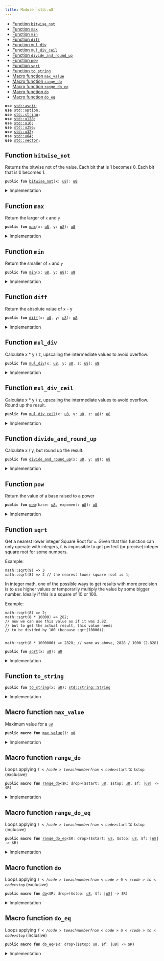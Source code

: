 ```yaml
---
title: Module `std::u8`
---
```




-  [Function `bitwise_not`](#std_u8_bitwise_not)
-  [Function `max`](#std_u8_max)
-  [Function `min`](#std_u8_min)
-  [Function `diff`](#std_u8_diff)
-  [Function `mul_div`](#std_u8_mul_div)
-  [Function `mul_div_ceil`](#std_u8_mul_div_ceil)
-  [Function `divide_and_round_up`](#std_u8_divide_and_round_up)
-  [Function `pow`](#std_u8_pow)
-  [Function `sqrt`](#std_u8_sqrt)
-  [Function `to_string`](#std_u8_to_string)
-  [Macro function `max_value`](#std_u8_max_value)
-  [Macro function `range_do`](#std_u8_range_do)
-  [Macro function `range_do_eq`](#std_u8_range_do_eq)
-  [Macro function `do`](#std_u8_do)
-  [Macro function `do_eq`](#std_u8_do_eq)


<pre><code><b>use</b> <a href="../std/ascii.md#std_ascii">std::ascii</a>;
<b>use</b> <a href="../std/option.md#std_option">std::option</a>;
<b>use</b> <a href="../std/string.md#std_string">std::string</a>;
<b>use</b> <a href="../std/u128.md#std_u128">std::u128</a>;
<b>use</b> <a href="../std/u16.md#std_u16">std::u16</a>;
<b>use</b> <a href="../std/u256.md#std_u256">std::u256</a>;
<b>use</b> <a href="../std/u32.md#std_u32">std::u32</a>;
<b>use</b> <a href="../std/u64.md#std_u64">std::u64</a>;
<b>use</b> <a href="../std/vector.md#std_vector">std::vector</a>;
</code></pre>



<a name="std_u8_bitwise_not"></a>

## Function `bitwise_not`

Returns the bitwise not of the value.
Each bit that is 1 becomes 0. Each bit that is 0 becomes 1.


<pre><code><b>public</b> <b>fun</b> <a href="../std/u8.md#std_u8_bitwise_not">bitwise_not</a>(x: <a href="../std/u8.md#std_u8">u8</a>): <a href="../std/u8.md#std_u8">u8</a>
</code></pre>



<details>
<summary>Implementation</summary>


<pre><code><b>public</b> <b>fun</b> <a href="../std/u8.md#std_u8_bitwise_not">bitwise_not</a>(x: <a href="../std/u8.md#std_u8">u8</a>): <a href="../std/u8.md#std_u8">u8</a> {
    x ^ <a href="../std/u8.md#std_u8_max_value">max_value</a>!()
}
</code></pre>



</details>

<a name="std_u8_max"></a>

## Function `max`

Return the larger of <code>x</code> and <code>y</code>


<pre><code><b>public</b> <b>fun</b> <a href="../std/u8.md#std_u8_max">max</a>(x: <a href="../std/u8.md#std_u8">u8</a>, y: <a href="../std/u8.md#std_u8">u8</a>): <a href="../std/u8.md#std_u8">u8</a>
</code></pre>



<details>
<summary>Implementation</summary>


<pre><code><b>public</b> <b>fun</b> <a href="../std/u8.md#std_u8_max">max</a>(x: <a href="../std/u8.md#std_u8">u8</a>, y: <a href="../std/u8.md#std_u8">u8</a>): <a href="../std/u8.md#std_u8">u8</a> {
    <a href="../std/macros.md#std_macros_num_max">std::macros::num_max</a>!(x, y)
}
</code></pre>



</details>

<a name="std_u8_min"></a>

## Function `min`

Return the smaller of <code>x</code> and <code>y</code>


<pre><code><b>public</b> <b>fun</b> <a href="../std/u8.md#std_u8_min">min</a>(x: <a href="../std/u8.md#std_u8">u8</a>, y: <a href="../std/u8.md#std_u8">u8</a>): <a href="../std/u8.md#std_u8">u8</a>
</code></pre>



<details>
<summary>Implementation</summary>


<pre><code><b>public</b> <b>fun</b> <a href="../std/u8.md#std_u8_min">min</a>(x: <a href="../std/u8.md#std_u8">u8</a>, y: <a href="../std/u8.md#std_u8">u8</a>): <a href="../std/u8.md#std_u8">u8</a> {
    <a href="../std/macros.md#std_macros_num_min">std::macros::num_min</a>!(x, y)
}
</code></pre>



</details>

<a name="std_u8_diff"></a>

## Function `diff`

Return the absolute value of x - y


<pre><code><b>public</b> <b>fun</b> <a href="../std/u8.md#std_u8_diff">diff</a>(x: <a href="../std/u8.md#std_u8">u8</a>, y: <a href="../std/u8.md#std_u8">u8</a>): <a href="../std/u8.md#std_u8">u8</a>
</code></pre>



<details>
<summary>Implementation</summary>


<pre><code><b>public</b> <b>fun</b> <a href="../std/u8.md#std_u8_diff">diff</a>(x: <a href="../std/u8.md#std_u8">u8</a>, y: <a href="../std/u8.md#std_u8">u8</a>): <a href="../std/u8.md#std_u8">u8</a> {
    <a href="../std/macros.md#std_macros_num_diff">std::macros::num_diff</a>!(x, y)
}
</code></pre>



</details>

<a name="std_u8_mul_div"></a>

## Function `mul_div`

Calculate x * y / z, upscaling the intermediate values to avoid overflow.


<pre><code><b>public</b> <b>fun</b> <a href="../std/u8.md#std_u8_mul_div">mul_div</a>(x: <a href="../std/u8.md#std_u8">u8</a>, y: <a href="../std/u8.md#std_u8">u8</a>, z: <a href="../std/u8.md#std_u8">u8</a>): <a href="../std/u8.md#std_u8">u8</a>
</code></pre>



<details>
<summary>Implementation</summary>


<pre><code><b>public</b> <b>fun</b> <a href="../std/u8.md#std_u8_mul_div">mul_div</a>(x: <a href="../std/u8.md#std_u8">u8</a>, y: <a href="../std/u8.md#std_u8">u8</a>, z: <a href="../std/u8.md#std_u8">u8</a>): <a href="../std/u8.md#std_u8">u8</a> {
    <a href="../std/macros.md#std_macros_num_mul_div">std::macros::num_mul_div</a>!&lt;_, <a href="../std/u16.md#std_u16">u16</a>&gt;(x, y, z)
}
</code></pre>



</details>

<a name="std_u8_mul_div_ceil"></a>

## Function `mul_div_ceil`

Calculate x * y / z, upscaling the intermediate values to avoid overflow.
Round up the result.


<pre><code><b>public</b> <b>fun</b> <a href="../std/u8.md#std_u8_mul_div_ceil">mul_div_ceil</a>(x: <a href="../std/u8.md#std_u8">u8</a>, y: <a href="../std/u8.md#std_u8">u8</a>, z: <a href="../std/u8.md#std_u8">u8</a>): <a href="../std/u8.md#std_u8">u8</a>
</code></pre>



<details>
<summary>Implementation</summary>


<pre><code><b>public</b> <b>fun</b> <a href="../std/u8.md#std_u8_mul_div_ceil">mul_div_ceil</a>(x: <a href="../std/u8.md#std_u8">u8</a>, y: <a href="../std/u8.md#std_u8">u8</a>, z: <a href="../std/u8.md#std_u8">u8</a>): <a href="../std/u8.md#std_u8">u8</a> {
    <a href="../std/macros.md#std_macros_num_mul_div_ceil">std::macros::num_mul_div_ceil</a>!&lt;_, <a href="../std/u16.md#std_u16">u16</a>&gt;(x, y, z)
}
</code></pre>



</details>

<a name="std_u8_divide_and_round_up"></a>

## Function `divide_and_round_up`

Calculate x / y, but round up the result.


<pre><code><b>public</b> <b>fun</b> <a href="../std/u8.md#std_u8_divide_and_round_up">divide_and_round_up</a>(x: <a href="../std/u8.md#std_u8">u8</a>, y: <a href="../std/u8.md#std_u8">u8</a>): <a href="../std/u8.md#std_u8">u8</a>
</code></pre>



<details>
<summary>Implementation</summary>


<pre><code><b>public</b> <b>fun</b> <a href="../std/u8.md#std_u8_divide_and_round_up">divide_and_round_up</a>(x: <a href="../std/u8.md#std_u8">u8</a>, y: <a href="../std/u8.md#std_u8">u8</a>): <a href="../std/u8.md#std_u8">u8</a> {
    <a href="../std/macros.md#std_macros_num_divide_and_round_up">std::macros::num_divide_and_round_up</a>!(x, y)
}
</code></pre>



</details>

<a name="std_u8_pow"></a>

## Function `pow`

Return the value of a base raised to a power


<pre><code><b>public</b> <b>fun</b> <a href="../std/u8.md#std_u8_pow">pow</a>(base: <a href="../std/u8.md#std_u8">u8</a>, exponent: <a href="../std/u8.md#std_u8">u8</a>): <a href="../std/u8.md#std_u8">u8</a>
</code></pre>



<details>
<summary>Implementation</summary>


<pre><code><b>public</b> <b>fun</b> <a href="../std/u8.md#std_u8_pow">pow</a>(base: <a href="../std/u8.md#std_u8">u8</a>, exponent: <a href="../std/u8.md#std_u8">u8</a>): <a href="../std/u8.md#std_u8">u8</a> {
    <a href="../std/macros.md#std_macros_num_pow">std::macros::num_pow</a>!(base, exponent)
}
</code></pre>



</details>

<a name="std_u8_sqrt"></a>

## Function `sqrt`

Get a nearest lower integer Square Root for <code>x</code>. Given that this
function can only operate with integers, it is impossible
to get perfect (or precise) integer square root for some numbers.

Example:
```
math::sqrt(9) => 3
math::sqrt(8) => 2 // the nearest lower square root is 4;
```

In integer math, one of the possible ways to get results with more
precision is to use higher values or temporarily multiply the
value by some bigger number. Ideally if this is a square of 10 or 100.

Example:
```
math::sqrt(8) => 2;
math::sqrt(8 * 10000) => 282;
// now we can use this value as if it was 2.82;
// but to get the actual result, this value needs
// to be divided by 100 (because sqrt(10000)).


math::sqrt(8 * 1000000) => 2828; // same as above, 2828 / 1000 (2.828)
```


<pre><code><b>public</b> <b>fun</b> <a href="../std/u8.md#std_u8_sqrt">sqrt</a>(x: <a href="../std/u8.md#std_u8">u8</a>): <a href="../std/u8.md#std_u8">u8</a>
</code></pre>



<details>
<summary>Implementation</summary>


<pre><code><b>public</b> <b>fun</b> <a href="../std/u8.md#std_u8_sqrt">sqrt</a>(x: <a href="../std/u8.md#std_u8">u8</a>): <a href="../std/u8.md#std_u8">u8</a> {
    <a href="../std/macros.md#std_macros_num_sqrt">std::macros::num_sqrt</a>!&lt;<a href="../std/u8.md#std_u8">u8</a>, <a href="../std/u16.md#std_u16">u16</a>&gt;(x, 8)
}
</code></pre>



</details>

<a name="std_u8_to_string"></a>

## Function `to_string`



<pre><code><b>public</b> <b>fun</b> <a href="../std/u8.md#std_u8_to_string">to_string</a>(x: <a href="../std/u8.md#std_u8">u8</a>): <a href="../std/string.md#std_string_String">std::string::String</a>
</code></pre>



<details>
<summary>Implementation</summary>


<pre><code><b>public</b> <b>fun</b> <a href="../std/u8.md#std_u8_to_string">to_string</a>(x: <a href="../std/u8.md#std_u8">u8</a>): String {
    <a href="../std/macros.md#std_macros_num_to_string">std::macros::num_to_string</a>!(x)
}
</code></pre>



</details>

<a name="std_u8_max_value"></a>

## Macro function `max_value`

Maximum value for a <code><a href="../std/u8.md#std_u8">u8</a></code>


<pre><code><b>public</b> <b>macro</b> <b>fun</b> <a href="../std/u8.md#std_u8_max_value">max_value</a>(): <a href="../std/u8.md#std_u8">u8</a>
</code></pre>



<details>
<summary>Implementation</summary>


<pre><code><b>public</b> <b>macro</b> <b>fun</b> <a href="../std/u8.md#std_u8_max_value">max_value</a>(): <a href="../std/u8.md#std_u8">u8</a> {
    0xFF
}
</code></pre>



</details>

<a name="std_u8_range_do"></a>

## Macro function `range_do`

Loops applying <code>$f</code> to each number from <code>$start</code> to <code>$stop</code> (exclusive)


<pre><code><b>public</b> <b>macro</b> <b>fun</b> <a href="../std/u8.md#std_u8_range_do">range_do</a>&lt;$R: drop&gt;($start: <a href="../std/u8.md#std_u8">u8</a>, $stop: <a href="../std/u8.md#std_u8">u8</a>, $f: |<a href="../std/u8.md#std_u8">u8</a>| -&gt; $R)
</code></pre>



<details>
<summary>Implementation</summary>


<pre><code><b>public</b> <b>macro</b> <b>fun</b> <a href="../std/u8.md#std_u8_range_do">range_do</a>&lt;$R: drop&gt;($start: <a href="../std/u8.md#std_u8">u8</a>, $stop: <a href="../std/u8.md#std_u8">u8</a>, $f: |<a href="../std/u8.md#std_u8">u8</a>| -&gt; $R) {
    <a href="../std/macros.md#std_macros_range_do">std::macros::range_do</a>!($start, $stop, $f)
}
</code></pre>



</details>

<a name="std_u8_range_do_eq"></a>

## Macro function `range_do_eq`

Loops applying <code>$f</code> to each number from <code>$start</code> to <code>$stop</code> (inclusive)


<pre><code><b>public</b> <b>macro</b> <b>fun</b> <a href="../std/u8.md#std_u8_range_do_eq">range_do_eq</a>&lt;$R: drop&gt;($start: <a href="../std/u8.md#std_u8">u8</a>, $stop: <a href="../std/u8.md#std_u8">u8</a>, $f: |<a href="../std/u8.md#std_u8">u8</a>| -&gt; $R)
</code></pre>



<details>
<summary>Implementation</summary>


<pre><code><b>public</b> <b>macro</b> <b>fun</b> <a href="../std/u8.md#std_u8_range_do_eq">range_do_eq</a>&lt;$R: drop&gt;($start: <a href="../std/u8.md#std_u8">u8</a>, $stop: <a href="../std/u8.md#std_u8">u8</a>, $f: |<a href="../std/u8.md#std_u8">u8</a>| -&gt; $R) {
    <a href="../std/macros.md#std_macros_range_do_eq">std::macros::range_do_eq</a>!($start, $stop, $f)
}
</code></pre>



</details>

<a name="std_u8_do"></a>

## Macro function `do`

Loops applying <code>$f</code> to each number from <code>0</code> to <code>$stop</code> (exclusive)


<pre><code><b>public</b> <b>macro</b> <b>fun</b> <a href="../std/u8.md#std_u8_do">do</a>&lt;$R: drop&gt;($stop: <a href="../std/u8.md#std_u8">u8</a>, $f: |<a href="../std/u8.md#std_u8">u8</a>| -&gt; $R)
</code></pre>



<details>
<summary>Implementation</summary>


<pre><code><b>public</b> <b>macro</b> <b>fun</b> <a href="../std/u8.md#std_u8_do">do</a>&lt;$R: drop&gt;($stop: <a href="../std/u8.md#std_u8">u8</a>, $f: |<a href="../std/u8.md#std_u8">u8</a>| -&gt; $R) {
    <a href="../std/macros.md#std_macros_do">std::macros::do</a>!($stop, $f)
}
</code></pre>



</details>

<a name="std_u8_do_eq"></a>

## Macro function `do_eq`

Loops applying <code>$f</code> to each number from <code>0</code> to <code>$stop</code> (inclusive)


<pre><code><b>public</b> <b>macro</b> <b>fun</b> <a href="../std/u8.md#std_u8_do_eq">do_eq</a>&lt;$R: drop&gt;($stop: <a href="../std/u8.md#std_u8">u8</a>, $f: |<a href="../std/u8.md#std_u8">u8</a>| -&gt; $R)
</code></pre>



<details>
<summary>Implementation</summary>


<pre><code><b>public</b> <b>macro</b> <b>fun</b> <a href="../std/u8.md#std_u8_do_eq">do_eq</a>&lt;$R: drop&gt;($stop: <a href="../std/u8.md#std_u8">u8</a>, $f: |<a href="../std/u8.md#std_u8">u8</a>| -&gt; $R) {
    <a href="../std/macros.md#std_macros_do_eq">std::macros::do_eq</a>!($stop, $f)
}
</code></pre>



</details>
